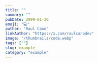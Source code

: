 ```yaml
---
title: ""
summary: ""
pubDate: 2099-01-30
emoji: "💻"
author: "Raul Cano"
linkAuthor: "https://x.com/raulcanodev"
image: "/thumbnails/code.webp"
tags: [""]
slug: example
category: "example"
---
```



